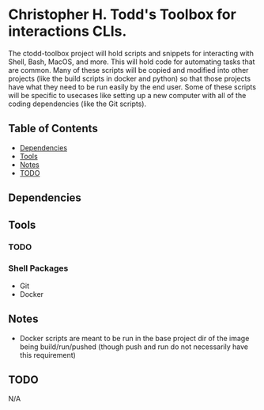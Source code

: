 # Christopher H. Todd's Toolbox for interactions CLIs.

The ctodd-toolbox project will hold scripts and snippets for interacting with Shell, Bash, MacOS, and more. This will hold code for automating tasks that are common. Many of these scripts will be copied and modified into other projects (like the build scripts in docker and python) so that those projects have what they need to be run easily by the end user. Some of these scripts will be specific to usecases like setting up a new computer with all of the coding dependencies (like the Git scripts).

## Table of Contents

- [Dependencies](#dependencies)
- [Tools](#tools)
- [Notes](#notes)
- [TODO](#todo)

## Dependencies

## Tools

### TODO

### Shell Packages

- Git
- Docker

## Notes

- Docker scripts are meant to be run in the base project dir of the image being build/run/pushed (though push and run do not necessarily have this requirement)

## TODO

N/A
